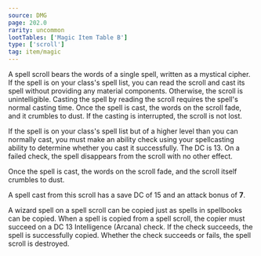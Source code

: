 ```yaml
---
source: DMG
page: 202.0
rarity: uncommon
lootTables: ['Magic Item Table B']
type: ['scroll']
tag: item/magic
---
```


A spell scroll bears the words of a single spell, written as a mystical cipher. If the spell is on your class's spell list, you can read the scroll and cast its spell without providing any material components. Otherwise, the scroll is unintelligible. Casting the spell by reading the scroll requires the spell's normal casting time. Once the spell is cast, the words on the scroll fade, and it crumbles to dust. If the casting is interrupted, the scroll is not lost.

If the spell is on your class's spell list but of a higher level than you can normally cast, you must make an ability check using your spellcasting ability to determine whether you cast it successfully. The DC is 13. On a failed check, the spell disappears from the scroll with no other effect.

Once the spell is cast, the words on the scroll fade, and the scroll itself crumbles to dust.

A spell cast from this scroll has a save DC of 15 and an attack bonus of **7**.

A wizard spell on a spell scroll can be copied just as spells in spellbooks can be copied. When a spell is copied from a spell scroll, the copier must succeed on a DC 13 Intelligence (Arcana) check. If the check succeeds, the spell is successfully copied. Whether the check succeeds or fails, the spell scroll is destroyed.



